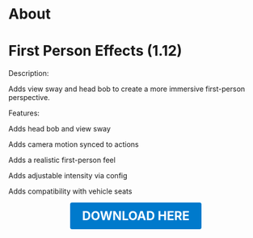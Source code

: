 # About

# First Person Effects (1.12)

Description:

Adds view sway and head bob to create a more immersive first-person perspective.

Features:

Adds head bob and view sway

Adds camera motion synced to actions

Adds a realistic first-person feel

Adds adjustable intensity via config

Adds compatibility with vehicle seats

<p align="center"><a href="https://github.com/LiliaFramework/Modules/raw/refs/heads/gh-pages/firstpersoneffects.zip" style="display:inline-block;padding:12px 24px;font-size:1.5rem;font-weight:bold;text-decoration:none;color:#fff;background-color:#007acc;border-radius:4px;">DOWNLOAD HERE</a></p>